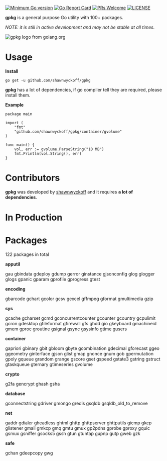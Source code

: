 [![Minimum Go version](https://img.shields.io/badge/go-1.13.0+-9cf.svg)](#go-version-requirements)
[![Go Report Card](https://goreportcard.com/badge/github.com/shawnwyckoff/gpkg)](https://goreportcard.com/report/github.com/shawnwyckoff/gpkg)
[![PRs Welcome](https://img.shields.io/badge/PRs-welcome-brightgreen.svg)](https://github.com/shawnwyckoff/gpkg/pulls)
[![LICENSE](https://img.shields.io/badge/license-MIT-blue.svg)](LICENSE)

**gpkg** is a general purpose Go utility with 100+ packages.

*NOTE: it is still in active development and may not be stable at all times.*

![gpkg logo from golang.org](https://github.com/shawnwyckoff/gpkg/raw/master/gophermart.png)

# Usage

**Install**

```
go get -u github.com/shawnwyckoff/gpkg
```

**gpkg** has a lot of dependencies, if go compiler tell they are required, please install them.

**Example**

```
package main

import (
	"fmt"
	"github.com/shawnwyckoff/gpkg/container/gvolume"
)

func main() {
	vol, err := gvolume.ParseString("10 MB")
	fmt.Println(vol.String(), err)
}
```

# Contributors

**gpkg** was developed by [shawnwyckoff](https://github.com/shawnwyckoff) and it requires **a lot of dependencies**.

# In Production

# Packages

122 packages in total

**apputil**

gau  gbindata  gdeploy  gdump  gerror  ginstance  gjsonconfig  glog  glogger  glogs  gpanic  gparam  gprofile  gprogress  gtest

**encoding**

gbarcode  gchart  gcolor  gcsv  gexcel  gffmpeg  gformat  gmultimedia  gzip

**sys**

gcache  gcharset  gcmd  gconcurrentcounter  gcounter  gcountry  gcpulimit  gcron  gdesktop  gfileformat  gfirewall  gfs  ghdd  gio  gkeyboard  gmachineid  gmem  gproc  groutine  gsignal  gsync  gsysinfo  gtime  gusers

**container**

gapriori  gbinary  gbit  gbloom  gbyte  gcombination  gdecimal  gforecast  ggeo  ggeometry  ginterface  gjson  glist  gmap  gnonce  gnum  gob  gpermutation  gpoly  gqueue  grandom  grange  gscore  gset  gspeed  gstate3  gstring  gstruct  gtaskqueue  gternary  gtimeseries  gvolume

**crypto**

g2fa  gencrypt  ghash  gsha

**database**

gconnectstring  gdriver  gmongo  gredis  gsqldb  gsqldb_old_to_remove

**net**

gaddr  gdialer  gheadless  ghtml  ghttp  ghttpserver  ghttputils  gicmp  gkcp  glistener  gmail  gmkcp  gmq  gmtu  gmux  gp2pdns  gprobe  gproxy  gquic  gsmux  gsniffer  gsocks5  gssh  gtun  gtuntap  gupnp  gutp  gweb  gzk

**safe**

gchan  gdeepcopy  gwg